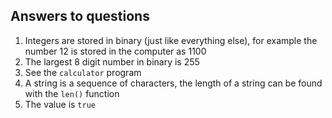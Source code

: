 ## Answers to questions
1. Integers are stored in binary (just like everything else), for example the number 12 is stored in the computer as 1100
2. The largest 8 digit number in binary is 255
3. See the `calculator` program
4. A string is a sequence of characters, the length of a string can be found with the `len()` function
5. The value is `true`
